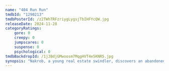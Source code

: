 ```yaml
---
name: "404 Run Run"
tmdbId: "1290213"
tmdbPosterId: /z2TWhTRFzriygLygsjTbIHFYcQW.jpg
releaseDate: 2024-11-28
categoryRatings:
    gore: 0
    creepy: 0
    jumpscares: 0
    suspense: 0
    psychological: 0
tmdbBackdropId: /1jJBdjGMwoosm7MqgHVT4e5KNR5.jpg
synopsis: "Nakrob, a young real estate swindler, discovers an abandoned hillside hotel by the beach. Seeing an opportunity, he decides to turn it into a luxury hotel scam."
---
```

